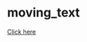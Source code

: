 # moving_text
<a href="https://drive.google.com/file/d/1enmxUxAoAQTEXblj9NJAz15Y8IkivWA0/view">Click here </a>
